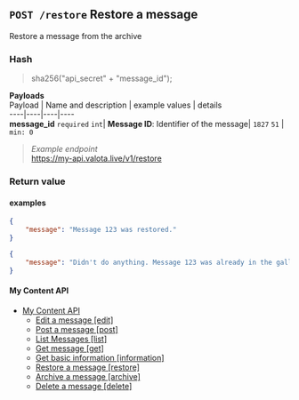 ## `POST /restore` Restore a message
Restore a message from the archive  
### Hash  
>sha256("api_secret" + "message_id");
  
  
__Payloads__  
Payload | Name and description | example values | details  
----|----|----|----  
__message_id__ `required` `int`| __Message ID__: Identifier of the message| `1827` `51`  | `min: 0`  
   
   
> _Example endpoint_  
> https://my-api.valota.live/v1/restore  
  
### Return value
  

#### examples
```json
{
    "message": "Message 123 was restored."
}
```
```json
{
    "message": "Didn't do anything. Message 123 was already in the gallery."
}
```



#### My Content API
- [My Content API](README.md)
  - [Edit a message [edit]](edit.md)  
  - [Post a message [post]](post.md)  
  - [List Messages [list]](list.md)  
  - [Get message [get]](get.md)  
  - [Get basic information [information]](information.md)  
  - [Restore a message [restore]](restore.md)  
  - [Archive a message [archive]](archive.md)  
  - [Delete a message [delete]](delete.md)  
